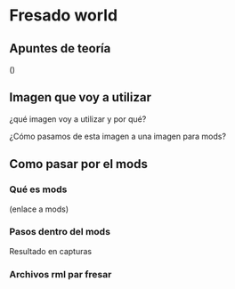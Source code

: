 # Fresado world 

## Apuntes de teoría

()

## Imagen que voy a utilizar

¿qué imagen voy a utilizar y por qué?

¿Cómo pasamos de esta imagen a una imagen para mods?

## Como pasar por el mods

### Qué es mods

(enlace a mods)

### Pasos dentro del mods

Resultado en capturas

### Archivos rml par fresar

